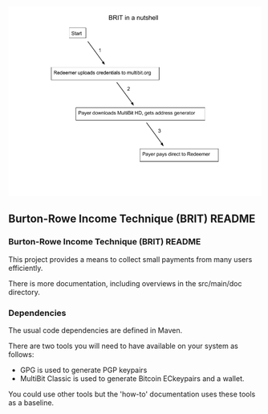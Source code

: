 ![BRIT Overview](brit-overview.png)

## Burton-Rowe Income Technique (BRIT) README


### Burton-Rowe Income Technique (BRIT) README

This project provides a means to collect small payments from many users efficiently.

There is more documentation, including overviews in the src/main/doc directory.


### Dependencies

The usual code dependencies are defined in Maven.

There are two tools you will need to have available on your system as follows:

+ GPG is used to generate PGP keypairs
+ MultiBit Classic is used to generate Bitcoin ECkeypairs and a wallet.

You could use other tools but the 'how-to' documentation uses these tools as a baseline.
